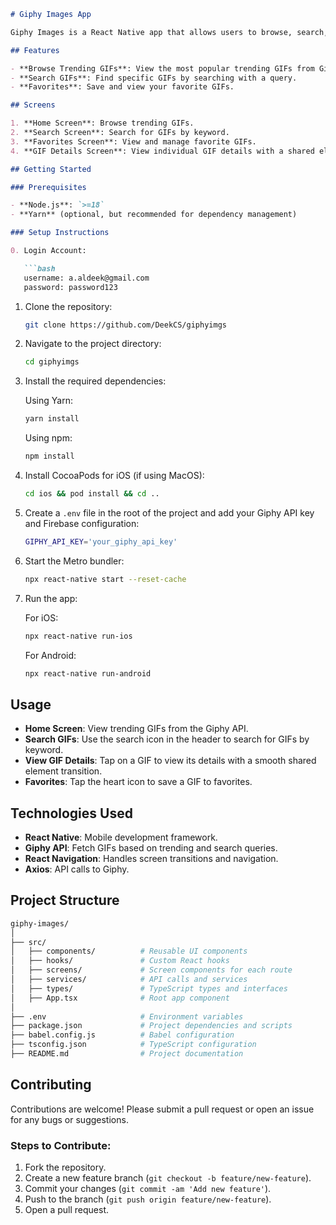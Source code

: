 ```md
# Giphy Images App

Giphy Images is a React Native app that allows users to browse, search, and view GIFs from the Giphy API. It includes Firebase authentication and shared element transitions for a smooth user experience.

## Features

- **Browse Trending GIFs**: View the most popular trending GIFs from Giphy.
- **Search GIFs**: Find specific GIFs by searching with a query.
- **Favorites**: Save and view your favorite GIFs.

## Screens

1. **Home Screen**: Browse trending GIFs.
2. **Search Screen**: Search for GIFs by keyword.
3. **Favorites Screen**: View and manage favorite GIFs.
4. **GIF Details Screen**: View individual GIF details with a shared element transition.

## Getting Started

### Prerequisites

- **Node.js**: `>=18`
- **Yarn** (optional, but recommended for dependency management)

### Setup Instructions

0. Login Account:

   ```bash
   username: a.aldeek@gmail.com
   password: password123
   ```

1. Clone the repository:

   ```bash
   git clone https://github.com/DeekCS/giphyimgs
   ```

2. Navigate to the project directory:

   ```bash
   cd giphyimgs
   ```

3. Install the required dependencies:

   Using Yarn:

   ```bash
   yarn install
   ```

   Using npm:

   ```bash
   npm install
   ```


4. Install CocoaPods for iOS (if using MacOS):

   ```bash
   cd ios && pod install && cd ..
   ```

6. Create a `.env` file in the root of the project and add your Giphy API key and Firebase configuration:

   ```bash
   GIPHY_API_KEY='your_giphy_api_key'
   ```

7. Start the Metro bundler:

   ```bash
   npx react-native start --reset-cache
   ```

8. Run the app:

   For iOS:

   ```bash
   npx react-native run-ios
   ```

   For Android:

   ```bash
   npx react-native run-android
   ```

## Usage

- **Home Screen**: View trending GIFs from the Giphy API.
- **Search GIFs**: Use the search icon in the header to search for GIFs by keyword.
- **View GIF Details**: Tap on a GIF to view its details with a smooth shared element transition.
- **Favorites**: Tap the heart icon to save a GIF to favorites.

## Technologies Used

- **React Native**: Mobile development framework.
- **Giphy API**: Fetch GIFs based on trending and search queries.
- **React Navigation**: Handles screen transitions and navigation.
- **Axios**: API calls to Giphy.

## Project Structure

```bash
giphy-images/
│
├── src/
│   ├── components/          # Reusable UI components
│   ├── hooks/               # Custom React hooks
│   ├── screens/             # Screen components for each route
│   ├── services/            # API calls and services
│   ├── types/               # TypeScript types and interfaces
│   ├── App.tsx              # Root app component
│
├── .env                     # Environment variables
├── package.json             # Project dependencies and scripts
├── babel.config.js          # Babel configuration
├── tsconfig.json            # TypeScript configuration
├── README.md                # Project documentation
```

## Contributing

Contributions are welcome! Please submit a pull request or open an issue for any bugs or suggestions.

### Steps to Contribute:

1. Fork the repository.
2. Create a new feature branch (`git checkout -b feature/new-feature`).
3. Commit your changes (`git commit -am 'Add new feature'`).
4. Push to the branch (`git push origin feature/new-feature`).
5. Open a pull request.